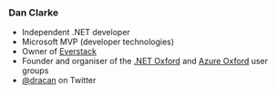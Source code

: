 ### Dan Clarke

* Independent .NET developer
* Microsoft MVP (developer technologies)
* Owner of [Everstack](https://www.everstack.com/)
* Founder and organiser of the [.NET Oxford](https://www.meetup.com/dotnetoxford/) and [Azure Oxford](https://www.meetup.com/azure-oxford/) user groups
* [@dracan](https://twitter.com/dracan) on Twitter
